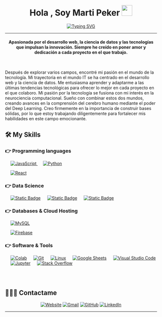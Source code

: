 <h1 align="center">Hola , Soy Marti Peker <img src="https://media.giphy.com/media/hvRJCLFzcasrR4ia7z/giphy.gif" width="35"></h1>
<p align="center">
	<a href="https://git.io/typing-svg"><img src="https://readme-typing-svg.demolab.com?font=Fira+Code&pause=1000&center=true&vCenter=true&width=435&lines=DE+%7C+ML+%7C+DA;Frontend+Developer;Computer+Science" alt="Typing SVG" /></a>
</p>
<hr/>
<h4 align="center">Apasionada por el desarrollo web, la ciencia de datos y las tecnologías que impulsan la innovación. Siempre he creído en poner amor y dedicación a cada proyecto en el que trabajo.</h4>
<br>

Después de explorar varios campos, encontré mi pasión en el mundo de la tecnología. Mi trayectoria en el mundo IT se ha centrado en el desarrollo web y la ciencia de datos. Me entusiasma aprender y adaptarme a las últimas tendencias tecnológicas para ofrecer lo mejor en cada proyecto en el que colaboro. Mi pasión por la tecnología se fusiona con mi interés en la neurociencia computacional. Sueño con combinar estos dos mundos, creando avances en la comprensión del cerebro humano mediante el poder del Deep Learning. Creo firmemente en la importancia de construir bases sólidas, por lo que estoy trabajando diligentemente para fortalecer mis habilidades en este campo emocionante.

## 🛠️ My Skills

### 👉 Programming languages

<p align="left"> 
  &emsp;
  <a href="https://developer.mozilla.org/en-US/docs/Web/JavaScript" target="_blank"> 
     <img alt="JavaScript" src="https://img.shields.io/badge/JavaScript%20-%23F7DF1E.svg?logo=javascript&logoColor=black">
   </a>
  &emsp;
   <a href="https://www.python.org" target="_blank">
    <img alt="Python" src="https://img.shields.io/badge/Python%20-%2314354C.svg?logo=python&logoColor=white">
  </a>
</p>

   &emsp;
  <a href="https://www.reactjs.org/">
    <img alt="React" src="https://img.shields.io/badge/ReactJS-blue?logo=react"/>
  </a>
</p>




### 👉 Data Science

  &emsp;
    <a href="https://pandas.pydata.org/"><img alt="Static Badge" src="https://img.shields.io/badge/Pandas-gray?logo=pandas"></a>
  &emsp;
    <a href="https://numpy.org/doc/stable/index.html"><img alt="Static Badge" src="https://img.shields.io/badge/Numpy-lightblue?logo=numpy"></a>
  &emsp;
    <a href="https://scikit-learn.org/stable/user_guide.html"><img alt="Static Badge" src="https://img.shields.io/badge/Scikitlearn-aquamarine?logo=scikitlearn"></a>
    
### 👉 Databases & Cloud Hosting
<p align="left">
  &emsp;
    <a href="https://www.mysql.com/"><img alt="MySQL" src="https://img.shields.io/badge/MySQL-%2300f.svg?style=flat&llogo=mysql&logoColor=white"></a>
 
  &emsp;
    <a href="https://firebase.google.com/"><img alt="Firebase" src ="https://img.shields.io/badge/Firebase-%23316192.svg?logo=firebase&logoColor=white"></a>
 </p>
 
 ### 👉 Software & Tools
 
<p>
  &emsp;
    <a href="#"><img alt="Colab" src="https://img.shields.io/badge/Colab-00b56a.svg?logo=google-colab&logoColor=white"></a>
  &emsp;
    <a href="#"><img alt="Git" src="https://img.shields.io/badge/Git%20-%23F05033.svg?logo=git&logoColor=white"></a>
  &emsp;
    <a href="#"><img alt="Linux" src="https://img.shields.io/badge/Linux-FCC624?style=flat&logo=linux&logoColor=black"></a>
  &emsp;
    <a href="#"><img alt="Google Sheets" src="https://img.shields.io/badge/Google%20Sheets%20-%2334A853.svg?logo=google%20sheets&logoColor=white"></a>
  &emsp;
    <a href="#"><img alt="Visual Studio Code" src="https://img.shields.io/badge/Visual%20Studio%20Code-0078d7.svg?logo=visual-studio-code&logoColor=white"></a>
  &emsp;
    <a href="#"><img alt="Jupyter" src="https://img.shields.io/badge/Jupyter%20-%23F37626.svg?logo=Jupyter&logoColor=white"></a>
  &emsp;
    <a href="#"><img alt="Stack Overflow" src="https://img.shields.io/badge/-Stack%20Overflow-FE7A16?logo=stack-overflow&logoColor=white"></a>
</p>

<br/>


<br/>

## 🙋🏽‍♂️  Contactame
<p align="center">
  <a href="https://asportfolio.vercel.app/"><img src="https://img.icons8.com/bubbles/50/000000/web.png" alt="Website"/></a>
	<a href="mailto:martinaivanapeker@gmail.com"><img src="https://img.icons8.com/bubbles/50/000000/gmail.png" alt="Gmail"/></a>
	<a href="https://github.com/MartiPeker"><img src="https://img.icons8.com/bubbles/50/000000/github.png" alt="GitHub"/></a>
	<a href="https://www.linkedin.com/in/marti-peker/"><img src="https://img.icons8.com/bubbles/50/000000/linkedin.png" alt="LinkedIn"/></a>
	
</p>

<hr/>
